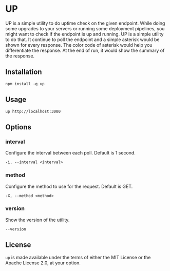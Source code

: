 # UP

UP is a simple utility to do uptime check on the given endpoint. While doing some upgrades to your servers or running some deployment pipelines, you might want to check if the endpoint is up and running. UP is a simple utility to do that. It continue to poll the endpoint and a simple asterisk would be shown for every response. The color code of asterisk would help you differentiate the response. At the end of run, it would show the summary of the response.

## Installation

```npm install -g up```

## Usage

```up http://localhost:3000```

## Options

### interval

Configure the interval between each poll. Default is 1 second.

```-i, --interval <interval>```

### method

Configure the method to use for the request. Default is GET.

```-X, --method <method>```

### version

Show the version of the utility.

```--version```

## License

`up` is made available under the terms of either the MIT License or the Apache License 2.0, at your option.
